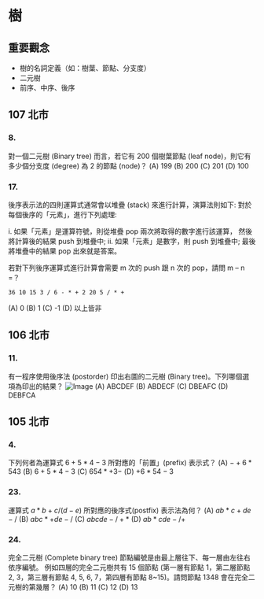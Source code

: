 樹
===

## 重要觀念
- 樹的名詞定義（如：樹葉、節點、分支度）
- 二元樹
- 前序、中序、後序

## 107 北市
### 8.
對一個二元樹 (Binary tree) 而言，若它有 200 個樹葉節點 (leaf node)，則它有多少個分支度 (degree) 為 2 的節點 (node)？
(A) 199
(B) 200
(C) 201
(D) 100

### 17.
後序表示法的四則運算式通常會以堆疊 (stack) 來進行計算，演算法則如下:
對於每個後序的「元素」，進行下列處理:

i. 如果「元素」是運算符號，則從堆疊 pop 兩次將取得的數字進行該運算， 然後將計算後的結果 push 到堆疊中;
ii. 如果「元素」是數字，則 push 到堆疊中; 最後將堆疊中的結果 pop 出來就是答案。

若對下列後序運算式進行計算會需要 m 次的 push 跟 n 次的 pop，請問 m – n =？
```
36 10 15 3 / 6 - * + 2 20 5 / * +
```
(A) 0
(B) 1
(C) -1
(D) 以上皆非

## 106 北市
### 11.
有一程序使用後序法 (postorder) 印出右圖的二元樹 (Binary tree)。下列哪個選項為印出的結果？
![Image](https://i.imgur.com/8mX5haf.png)
(A) ABCDEF
(B) ABDECF
(C) DBEAFC
(D) DEBFCA

## 105 北市
### 4.
下列何者為運算式 $6+5*4-3$ 所對應的「前置」(prefix) 表示式？
(A) $-+6*543$
(B) $6+5*4-3$
(C) $654*+3-$
(D) $+6*54-3$

### 23.
運算式 $a*b+c/(d-e)$ 所對應的後序式(postfix) 表示法為何？
(A) $ab*c+de-/$
(B) $abc*+de-/$
(C) $abcde-/+*$
(D) $ab*cde-/+$

### 24.
完全二元樹 (Complete binary tree) 節點編號是由最上層往下、每一層由左往右依序編號。 例如四層的完全二元樹共有 15 個節點 (第一層有節點 1，第二層節點 2, 3，第三層有節點 4, 5, 6, 7，第四層有節點 8~15)。請問節點 1348 會在完全二元樹的第幾層？
(A) 10
(B) 11
(C) 12
(D) 13